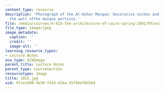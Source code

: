 ```yaml
---
content_type: resource
description: 'Photograph of the Al-Azhar Mosque: Decorative niches and roundels on
  the wall ofthe mosque porticos.'
file: /media/courses/4-615-the-architecture-of-cairo-spring-2002/9fcec8984a30f41dd1bad1fdbef0d1bd_1022.jpg
file_type: image/jpeg
image_metadata:
  caption: ''
  credit: ''
  image-alt: ''
learning_resource_types:
- Lecture Notes
ocw_type: OCWImage
parent_title: Lecture Notes
parent_type: CourseSection
resourcetype: Image
title: 1022.jpg
uid: 9fcec898-4a30-f41d-d1ba-d1fdbef0d1bd
---
```

